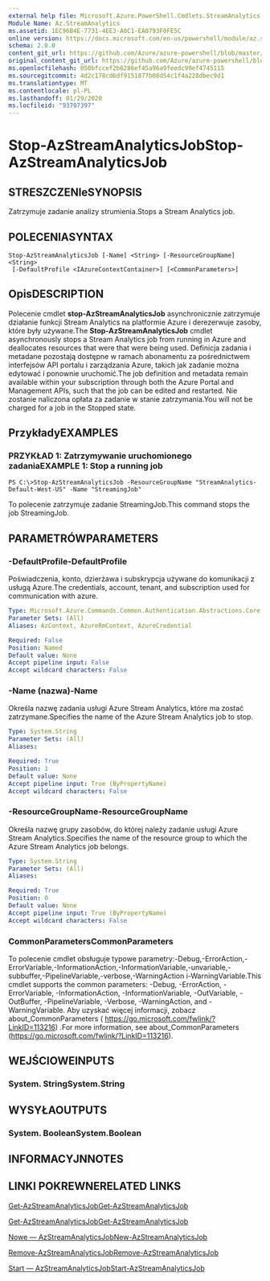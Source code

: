 ```yaml
---
external help file: Microsoft.Azure.PowerShell.Cmdlets.StreamAnalytics.dll-Help.xml
Module Name: Az.StreamAnalytics
ms.assetid: 1EC96B4E-7731-4EE3-A0C1-EA0793F0FE5C
online version: https://docs.microsoft.com/en-us/powershell/module/az.streamanalytics/stop-azstreamanalyticsjob
schema: 2.0.0
content_git_url: https://github.com/Azure/azure-powershell/blob/master/src/StreamAnalytics/StreamAnalytics/help/Stop-AzStreamAnalyticsJob.md
original_content_git_url: https://github.com/Azure/azure-powershell/blob/master/src/StreamAnalytics/StreamAnalytics/help/Stop-AzStreamAnalyticsJob.md
ms.openlocfilehash: 050bfccef2b6286ef45a96a9feedc99ef4745115
ms.sourcegitcommit: 4d2c178cd6df9151877b08d54c1f4a228dbec9d1
ms.translationtype: MT
ms.contentlocale: pl-PL
ms.lasthandoff: 01/29/2020
ms.locfileid: "93707397"
---
```

# <span data-ttu-id="eb79a-101">Stop-AzStreamAnalyticsJob</span><span class="sxs-lookup"><span data-stu-id="eb79a-101">Stop-AzStreamAnalyticsJob</span></span>

## <span data-ttu-id="eb79a-102">STRESZCZENIe</span><span class="sxs-lookup"><span data-stu-id="eb79a-102">SYNOPSIS</span></span>
<span data-ttu-id="eb79a-103">Zatrzymuje zadanie analizy strumienia.</span><span class="sxs-lookup"><span data-stu-id="eb79a-103">Stops a Stream Analytics job.</span></span>

## <span data-ttu-id="eb79a-104">POLECENIA</span><span class="sxs-lookup"><span data-stu-id="eb79a-104">SYNTAX</span></span>

```
Stop-AzStreamAnalyticsJob [-Name] <String> [-ResourceGroupName] <String>
 [-DefaultProfile <IAzureContextContainer>] [<CommonParameters>]
```

## <span data-ttu-id="eb79a-105">Opis</span><span class="sxs-lookup"><span data-stu-id="eb79a-105">DESCRIPTION</span></span>
<span data-ttu-id="eb79a-106">Polecenie cmdlet **stop-AzStreamAnalyticsJob** asynchronicznie zatrzymuje działanie funkcji Stream Analytics na platformie Azure i derezerwuje zasoby, które były używane.</span><span class="sxs-lookup"><span data-stu-id="eb79a-106">The **Stop-AzStreamAnalyticsJob** cmdlet asynchronously stops a Stream Analytics job from running in Azure and deallocates resources that were that were being used.</span></span>
<span data-ttu-id="eb79a-107">Definicja zadania i metadane pozostają dostępne w ramach abonamentu za pośrednictwem interfejsów API portalu i zarządzania Azure, takich jak zadanie można edytować i ponownie uruchomić.</span><span class="sxs-lookup"><span data-stu-id="eb79a-107">The job definition and metadata remain available within your subscription through both the Azure Portal and Management APIs, such that the job can be edited and restarted.</span></span>
<span data-ttu-id="eb79a-108">Nie zostanie naliczona opłata za zadanie w stanie zatrzymania.</span><span class="sxs-lookup"><span data-stu-id="eb79a-108">You will not be charged for a job in the Stopped state.</span></span>

## <span data-ttu-id="eb79a-109">Przykłady</span><span class="sxs-lookup"><span data-stu-id="eb79a-109">EXAMPLES</span></span>

### <span data-ttu-id="eb79a-110">PRZYKŁAD 1: Zatrzymywanie uruchomionego zadania</span><span class="sxs-lookup"><span data-stu-id="eb79a-110">EXAMPLE 1: Stop a running job</span></span>
```
PS C:\>Stop-AzStreamAnalyticsJob -ResourceGroupName "StreamAnalytics-Default-West-US" -Name "StreamingJob"
```

<span data-ttu-id="eb79a-111">To polecenie zatrzymuje zadanie StreamingJob.</span><span class="sxs-lookup"><span data-stu-id="eb79a-111">This command stops the job StreamingJob.</span></span>

## <span data-ttu-id="eb79a-112">PARAMETRÓW</span><span class="sxs-lookup"><span data-stu-id="eb79a-112">PARAMETERS</span></span>

### <span data-ttu-id="eb79a-113">-DefaultProfile</span><span class="sxs-lookup"><span data-stu-id="eb79a-113">-DefaultProfile</span></span>
<span data-ttu-id="eb79a-114">Poświadczenia, konto, dzierżawa i subskrypcja używane do komunikacji z usługą Azure.</span><span class="sxs-lookup"><span data-stu-id="eb79a-114">The credentials, account, tenant, and subscription used for communication with azure.</span></span>

```yaml
Type: Microsoft.Azure.Commands.Common.Authentication.Abstractions.Core.IAzureContextContainer
Parameter Sets: (All)
Aliases: AzContext, AzureRmContext, AzureCredential

Required: False
Position: Named
Default value: None
Accept pipeline input: False
Accept wildcard characters: False
```

### <span data-ttu-id="eb79a-115">-Name (nazwa)</span><span class="sxs-lookup"><span data-stu-id="eb79a-115">-Name</span></span>
<span data-ttu-id="eb79a-116">Określa nazwę zadania usługi Azure Stream Analytics, które ma zostać zatrzymane.</span><span class="sxs-lookup"><span data-stu-id="eb79a-116">Specifies the name of the Azure Stream Analytics job to stop.</span></span>

```yaml
Type: System.String
Parameter Sets: (All)
Aliases:

Required: True
Position: 1
Default value: None
Accept pipeline input: True (ByPropertyName)
Accept wildcard characters: False
```

### <span data-ttu-id="eb79a-117">-ResourceGroupName</span><span class="sxs-lookup"><span data-stu-id="eb79a-117">-ResourceGroupName</span></span>
<span data-ttu-id="eb79a-118">Określa nazwę grupy zasobów, do której należy zadanie usługi Azure Stream Analytics.</span><span class="sxs-lookup"><span data-stu-id="eb79a-118">Specifies the name of the resource group to which the Azure Stream Analytics job belongs.</span></span>

```yaml
Type: System.String
Parameter Sets: (All)
Aliases:

Required: True
Position: 0
Default value: None
Accept pipeline input: True (ByPropertyName)
Accept wildcard characters: False
```

### <span data-ttu-id="eb79a-119">CommonParameters</span><span class="sxs-lookup"><span data-stu-id="eb79a-119">CommonParameters</span></span>
<span data-ttu-id="eb79a-120">To polecenie cmdlet obsługuje typowe parametry:-Debug,-ErrorAction,-ErrorVariable,-InformationAction,-InformationVariable,-unvariable,-subbuffer,-PipelineVariable,-verbose,-WarningAction i-WarningVariable.</span><span class="sxs-lookup"><span data-stu-id="eb79a-120">This cmdlet supports the common parameters: -Debug, -ErrorAction, -ErrorVariable, -InformationAction, -InformationVariable, -OutVariable, -OutBuffer, -PipelineVariable, -Verbose, -WarningAction, and -WarningVariable.</span></span> <span data-ttu-id="eb79a-121">Aby uzyskać więcej informacji, zobacz about_CommonParameters ( https://go.microsoft.com/fwlink/?LinkID=113216) .</span><span class="sxs-lookup"><span data-stu-id="eb79a-121">For more information, see about_CommonParameters (https://go.microsoft.com/fwlink/?LinkID=113216).</span></span>

## <span data-ttu-id="eb79a-122">WEJŚCIOWE</span><span class="sxs-lookup"><span data-stu-id="eb79a-122">INPUTS</span></span>

### <span data-ttu-id="eb79a-123">System. String</span><span class="sxs-lookup"><span data-stu-id="eb79a-123">System.String</span></span>

## <span data-ttu-id="eb79a-124">WYSYŁA</span><span class="sxs-lookup"><span data-stu-id="eb79a-124">OUTPUTS</span></span>

### <span data-ttu-id="eb79a-125">System. Boolean</span><span class="sxs-lookup"><span data-stu-id="eb79a-125">System.Boolean</span></span>

## <span data-ttu-id="eb79a-126">INFORMACYJN</span><span class="sxs-lookup"><span data-stu-id="eb79a-126">NOTES</span></span>

## <span data-ttu-id="eb79a-127">LINKI POKREWNE</span><span class="sxs-lookup"><span data-stu-id="eb79a-127">RELATED LINKS</span></span>

[<span data-ttu-id="eb79a-128">Get-AzStreamAnalyticsJob</span><span class="sxs-lookup"><span data-stu-id="eb79a-128">Get-AzStreamAnalyticsJob</span></span>](./Get-AzStreamAnalyticsJob.md)

[<span data-ttu-id="eb79a-129">Get-AzStreamAnalyticsJob</span><span class="sxs-lookup"><span data-stu-id="eb79a-129">Get-AzStreamAnalyticsJob</span></span>](./Get-AzStreamAnalyticsJob.md)

[<span data-ttu-id="eb79a-130">Nowe — AzStreamAnalyticsJob</span><span class="sxs-lookup"><span data-stu-id="eb79a-130">New-AzStreamAnalyticsJob</span></span>](./New-AzStreamAnalyticsJob.md)

[<span data-ttu-id="eb79a-131">Remove-AzStreamAnalyticsJob</span><span class="sxs-lookup"><span data-stu-id="eb79a-131">Remove-AzStreamAnalyticsJob</span></span>](./Remove-AzStreamAnalyticsJob.md)

[<span data-ttu-id="eb79a-132">Start — AzStreamAnalyticsJob</span><span class="sxs-lookup"><span data-stu-id="eb79a-132">Start-AzStreamAnalyticsJob</span></span>](./Start-AzStreamAnalyticsJob.md)


